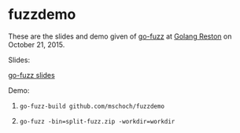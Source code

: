 # fuzzdemo

These are the slides and demo given of [go-fuzz](https://github.com/dvyukov/go-fuzz) at [Golang Reston](http://www.meetup.com/Golang-Reston/) on October 21, 2015.

Slides:

[go-fuzz slides](https://github.com/mschoch/fuzzdemo/blob/master/go-fuzz.pdf)

Demo:

1.  `go-fuzz-build github.com/mschoch/fuzzdemo`

2.  `go-fuzz -bin=split-fuzz.zip -workdir=workdir`